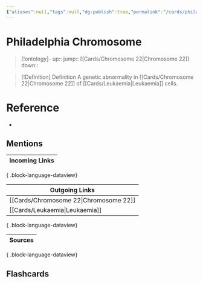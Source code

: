 ```yaml
---
{"aliases":null,"tags":null,"dg-publish":true,"permalink":"/cards/philadelphia-chromosome/","dgPassFrontmatter":true}
---
```


# Philadelphia Chromosome

> [!ontology]-
> up:: 
> jump:: [[Cards/Chromosome 22\|Chromosome 22]]
> down:: 

> [!Definition] Definition
> A genetic abnormality in [[Cards/Chromosome 22\|Chromosome 22]] of [[Cards/Leukaemia\|Leukaemia]] cells.

# Reference

- 

## Mentions

| Incoming Links |
| -------------- |

{ .block-language-dataview}

| Outgoing Links                            |
| ----------------------------------------- |
| [[Cards/Chromosome 22\|Chromosome 22]] |
| [[Cards/Leukaemia\|Leukaemia]]         |

{ .block-language-dataview}

| Sources |
| ------- |

{ .block-language-dataview}

## Flashcards